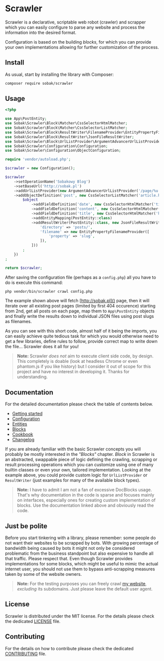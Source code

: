 # Scrawler
Scrawler is a declarative, scriptable web robot (crawler) and scrapper which
you can easily configure to parse any website and process the information into
the desired format.

Configuration is based on the building _blocks_, for which you can provide your
own implementations allowing for further customization of the process.

## Install
As usual, start by installing the library with Composer:

```bash
composer require sobak/scrawler
```

## Usage

```php
<?php

use App\PostEntity;
use Sobak\Scrawler\Block\Matcher\CssSelectorHtmlMatcher;
use Sobak\Scrawler\Block\Matcher\CssSelectorListMatcher;
use Sobak\Scrawler\Block\ResultWriter\FilenameProvider\EntityPropertyFilenameProvider;
use Sobak\Scrawler\Block\ResultWriter\JsonFileResultWriter;
use Sobak\Scrawler\Block\UrlListProvider\ArgumentAdvancerUrlListProvider;
use Sobak\Scrawler\Configuration\Configuration;
use Sobak\Scrawler\Configuration\ObjectConfiguration;

require 'vendor/autoload.php';

$scrawler = new Configuration();

$scrawler
    ->setOperationName('Sobakowy Blog')
    ->setBaseUrl('http://sobak.pl')
    ->addUrlListProvider(new ArgumentAdvancerUrlListProvider('/page/%u', 2))
    ->addObjectDefinition('post', new CssSelectorListMatcher('article.hentry'), function (ObjectConfiguration $object) {
        $object
            ->addFieldDefinition('date', new CssSelectorHtmlMatcher('time.entry-date'))
            ->addFieldDefinition('content', new CssSelectorHtmlMatcher('div.entry-content'))
            ->addFieldDefinition('title', new CssSelectorHtmlMatcher('h1.entry-title a'))
            ->addEntityMapping(PostEntity::class)
            ->addResultWriter(PostEntity::class, new JsonFileResultWriter([
                'directory' => 'posts/',
                'filename' => new EntityPropertyFilenameProvider([
                    'property' => 'slug',
                ]),
            ]))
        ;
    })
;

return $scrawler;
```

After saving the configuration file (perhaps as a `config.php`) all you have to
do is execute this command:

```bash
php vendor/bin/scrawler crawl config.php
```

The example shown above will fetch [http://sobak.pl]() page, then it will iterate
over all existing post pages (limited by first 404 occurence) starting from 2nd,
get all posts on each page, map them to `App\PostEntity` objects and finally write
the results down to individual JSON files using post slugs as filenames.

As you can see with this short code, almost half of it being the imports,
you can easily achieve quite tedious task for which you would otherwise need
to get a few libraries, define rules to follow, provide correct map to write
down the file... Scrawler does it all for you!

> **Note:** Scrawler _does not_ aim to execute client side code, by design.
> This completely is doable (look at headless Chrome or even phantom.js if
> you like history) but I consider it out of scope for this project and have
> no interest in developing it. Thanks for understanding.

## Documentation
For the detailed documentation please check the table of contents below.

- [Getting started](docs/getting-started.md)
- [Configuration](docs/configuration.md)
- [Entities](docs/entities.md)
- [Blocks](docs/blocks.md)
- [Cookbook](docs/cookbook.md)
- [Changelog](CHANGELOG.md)

If you are already familiar with the basic Scrawler concepts you will probably
be mostly interested in the _"Blocks"_ chapter. _Block_ in Scrawler is an
abstracted, swappable piece of logic defining the crawling, scrapping or result
processing operations which you can customize using one of many builtin classes
or even your own, tailored implementation. Looking at the example above, you
could provide custom logic for `UrlListProvider` or `ResultWriter` (just
examples for many of the available block types).

> **Note:** I have to admit I am not a fan of excessive DocBlocks usage.
> That's why documentation in the code is sparse and focuses mainly
> on interfaces, especially ones for creating custom implementation
> of blocks. Use the documentation linked above and obviously read the
> code.

## Just be polite
Before you start tinkering with a library, please remember: some people do not want
their websites to be scrapped by bots. With growing percentage of bandwidth being
caused by bots it might not only be considered problematic from the business
standpoint but also expensive to handle all that traffic. Please respect that.
Even though Scrawler provides implementations for some blocks, which might be useful
to mimic the actual internet user, you should not use them to bypass anti-scrapping
measures taken by some of the website owners.

> **Note:** For the testing purposes you can freely crawl [my website](http://sobak.pl),
> _excluding_ its subdomains. Just please leave the default user agent.

## License
Scrawler is distributed under the MIT license. For the details please check the
dedicated [LICENSE](LICENSE.md) file.

## Contributing
For the details on how to contribute please check the dedicated
[CONTRIBUTING](CONTRIBUTING.md) file.
